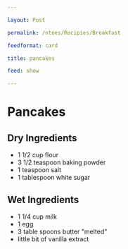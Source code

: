 ```yaml
---

layout: Post

permalink: /ntoes/Recipies/Breakfast

feedformat: card

title: pancakes

feed: show

---
```



# Pancakes


## Dry Ingredients
- 1 1/2 cup flour
- 3 1/2 teaspoon baking powder
- 1 teaspoon salt
- 1 tablespoon white sugar

## Wet Ingredients
- 1 1/4 cup milk
- 1 egg
- 3 table spoons butter "melted"
- little bit of vanilla extract

